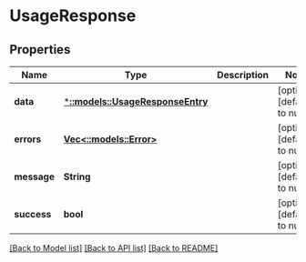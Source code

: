 # UsageResponse

## Properties
| Name        | Type                                                       | Description | Notes                        |
| ----------- | ---------------------------------------------------------- | ----------- | ---------------------------- |
| **data**    | [***::models::UsageResponseEntry**](UsageResponseEntry.md) |             | [optional] [default to null] |
| **errors**  | [**Vec<::models::Error>**](Error.md)                       |             | [optional] [default to null] |
| **message** | **String**                                                 |             | [optional] [default to null] |
| **success** | **bool**                                                   |             | [optional] [default to null] |

[[Back to Model list]](../README.md#documentation-for-models) [[Back to API list]](../README.md#documentation-for-api-endpoints) [[Back to README]](../README.md)
